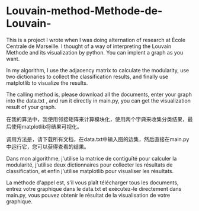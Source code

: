 # Louvain-method-Methode-de-Louvain-
This is a project I wrote when I was doing alternation of research at École Centrale de Marseille. 
I thought of a way of interpreting the Louvain Methode and its visualization by python. You can implent a graph as you want.

In my algorithm, I use the adjacency matrix to calculate the modularity, use two dictionaries to collect the classification results, and finally use matplotlib to visualize the results.

The calling method is, please download all the documents, enter your graph into the data.txt , and run it directly in main.py, you can get the visualization result of your graph.

在我的算法中，我使用邻接矩阵来计算模块化，使用两个字典来收集分类结果，最后使用matplotlib将结果可视化。

调用方法是，请下载所有文档，在data.txt中输入图的边集，然后直接在main.py中运行它，您可以获得查看的结果。

Dans mon algorithme, j'utilise la matrice de contiguïté pour calculer la modularité, j'utilise deux dictionnaires pour collecter les résultats de classification, et enfin j'utilise matplotlib pour visualiser les résultats.

La méthode d'appel est, s'il vous plaît télécharger tous les documents, entrez votre graphique dans le data.txt et exécutez-le directement dans main.py, vous pouvez obtenir le résultat de la visualisation de votre graphique.
